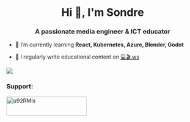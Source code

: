 <h1 align="center">Hi 👋, I'm Sondre</h1>
<h3 align="center">A passionate media engineer & ICT educator</h3>

- 🌱 I’m currently learning **React, Kubernetes, Azure, Blender, Godot**

- 📝 I regularly write educational content on [:computer::clapper:.ws](https://💻🎬.ws)

<a href="#"><img src="https://github-readme-stats.vercel.app/api?username=sondregronas"></a>

<h3>Support:</h3>
<a href="https://www.buymeacoffee.com/u92RMis"><img src="https://cdn.buymeacoffee.com/buttons/v2/default-yellow.png" height="50" width="210" alt="u92RMis"></a>
